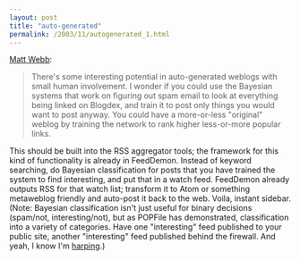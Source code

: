 ```yaml
---
layout: post
title: "auto-generated"
permalink: /2003/11/autogenerated_1.html
---
```


<p><a href="http://interconnected.org/home/2003_11_16_archive.shtml#106923722663212393" title="sooooper genius.">Matt Webb</a>:</p>

<blockquote>There's some interesting potential in auto-generated weblogs with small human involvement. I wonder if you could use the Bayesian systems that work on figuring out spam email to look at everything being linked on Blogdex, and train it to post only things you would want to post anyway. You could have a more-or-less "original" weblog by training the network to rank higher less-or-more popular links.</blockquote>

<p>This should be built into the RSS aggregator tools; the framework for this kind of functionality is already in FeedDemon.  Instead of keyword searching, do Bayesian classification for posts that you have trained the system to find interesting, and put that in a watch feed.  FeedDemon already outputs RSS for that watch list; transform it to Atom or something metaweblog friendly and auto-post it back to the web.  Voila, instant sidebar.  (Note:  Bayesian classification isn't just useful for binary decisions (spam/not, interesting/not), but as POPFile has demonstrated, classification into a variety of categories.  Have one "interesting" feed published to your public site, another "interesting" feed published behind the firewall.  And yeah, I know I'm <a href="http://sippey.typepad.com/filtered/2003/10/breaking_throug.html">harping</a>.)</p>


